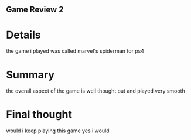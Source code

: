 ## Game Review 2

# Details
the game i played was called marvel's spiderman for ps4

# Summary
the overall aspect of the game is well thought out and played very smooth 

# Final thought 
would i keep playing this game yes i would 

